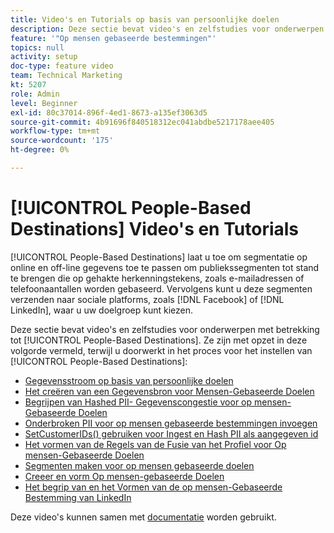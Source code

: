 ```yaml
---
title: Video's en Tutorials op basis van persoonlijke doelen
description: Deze sectie bevat video's en zelfstudies voor onderwerpen betreffende Op mensen gebaseerde Doelen.
feature: '"Op mensen gebaseerde bestemmingen"'
topics: null
activity: setup
doc-type: feature video
team: Technical Marketing
kt: 5207
role: Admin
level: Beginner
exl-id: 80c37014-896f-4ed1-8673-a135ef3063d5
source-git-commit: 4b91696f840518312ec041abdbe5217178aee405
workflow-type: tm+mt
source-wordcount: '175'
ht-degree: 0%

---
```


# [!UICONTROL People-Based Destinations] Video&#39;s en Tutorials

[!UICONTROL People-Based Destinations] laat u toe om segmentatie op online en off-line gegevens toe te passen om publiekssegmenten tot stand te brengen die op gehakte herkenningstekens, zoals e-mailadressen of telefoonaantallen worden gebaseerd. Vervolgens kunt u deze segmenten verzenden naar sociale platforms, zoals [!DNL Facebook] of [!DNL LinkedIn], waar u uw doelgroep kunt kiezen.

Deze sectie bevat video&#39;s en zelfstudies voor onderwerpen met betrekking tot [!UICONTROL People-Based Destinations]. Ze zijn met opzet in deze volgorde vermeld, terwijl u doorwerkt in het proces voor het instellen van [!UICONTROL People-Based Destinations]:

* [Gegevensstroom op basis van persoonlijke doelen](people-based-destinations-data-flow.md)
* [Het creëren van een Gegevensbron voor Mensen-Gebaseerde Doelen](creating-a-data-source-for-people-based-destinations.md)
* [Begrijpen van Hashed PII- Gegevenscongestie voor op mensen-Gebaseerde Doelen](understanding-hashed-pii-data-ingestion-for-people-based-destinations.md)
* [Onderbroken PII voor op mensen gebaseerde bestemmingen invoegen](ingesting-hashed-pii-for-people-based-destinations.md)
* [SetCustomerIDs() gebruiken voor Ingest en Hash PII als aangegeven id](using-setcustomerids-to-ingest-and-hash-pii-as-a-declared-id.md)
* [Het vormen van de Regels van de Fusie van het Profiel voor Op mensen-Gebaseerde Doelen](configuring-profile-merge-rules-for-people-based-destinations.md)
* [Segmenten maken voor op mensen gebaseerde doelen](creating-segments-for-people-based-destinations.md)
* [Creeer en vorm Op mensen-gebaseerde Doelen](create-and-configure-people-based-destinations.md)
* [Het begrip van en het Vormen van de op mensen-Gebaseerde Bestemming van LinkedIn](understanding-and-configuring-the-linkedin-pbd.md)

Deze video&#39;s kunnen samen met [documentatie](https://docs.adobe.com/content/help/en/audience-manager/user-guide/features/destinations/people-based/people-based-destinations-overview.html) worden gebruikt.
